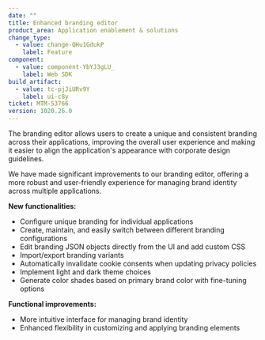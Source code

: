 ```yaml
---
date: ""
title: Enhanced branding editor
product_area: Application enablement & solutions
change_type:
  - value: change-QHu1GdukP
    label: Feature
component:
  - value: component-YbYJ3gLU_
    label: Web SDK
build_artifact:
  - value: tc-pjJiURv9Y
    label: ui-c8y
ticket: MTM-53766
version: 1020.26.0
---
```

The branding editor allows users to create a unique and consistent branding across their applications, improving the overall user experience and making it easier to align the application's appearance with corporate design guidelines.

We have made significant improvements to our branding editor, offering a more robust and user-friendly experience for managing brand identity across multiple applications.

**New functionalities:**
- Configure unique branding for individual applications
- Create, maintain, and easily switch between different branding configurations
- Edit branding JSON objects directly from the UI and add custom CSS
- Import/export branding variants
- Automatically invalidate cookie consents when updating privacy policies
- Implement light and dark theme choices
- Generate color shades based on primary brand color with fine-tuning options

**Functional improvements:**
- More intuitive interface for managing brand identity
- Enhanced flexibility in customizing and applying branding elements